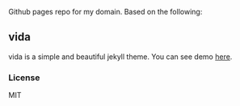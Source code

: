 Github pages repo for my domain. Based on the following:


vida
---------

vida is a simple and beautiful jekyll theme.
You can see demo [here](http://syaning.com/vida/).

### License

MIT
